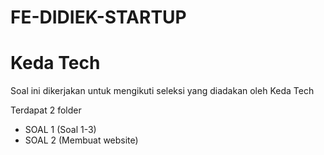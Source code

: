# FE-DIDIEK-STARTUP
# Keda Tech

Soal ini dikerjakan untuk mengikuti seleksi yang diadakan oleh Keda Tech

Terdapat 2 folder
- SOAL 1 (Soal 1-3) 
- SOAL 2 (Membuat website)
